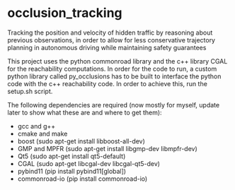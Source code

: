 # occlusion_tracking
Tracking the position and velocity of hidden traffic by reasoning about previous observations, in order to allow for less conservative trajectory planning in autonomous driving while maintaining safety guarantees

This project uses the python commonroad library and the c++ library CGAL for the reachability computations. In order for the code to run, a custom python library called py_occlusions has to be built to interface the python code with the c++ reachability code.
In order to achieve this, run the setup.sh script.

The following dependencies are required (now mostly for myself, update later to show what these are and where to get them):
- gcc and g++
- cmake and make
- boost (sudo apt-get install libboost-all-dev)
- GMP and MPFR (sudo apt-get install libgmp-dev libmpfr-dev)
- Qt5 (sudo apt-get install qt5-default)
- CGAL (sudo apt-get libcgal-dev libcgal-qt5-dev)
- pybind11 (pip install pybind11[global])
- commonroad-io (pip install commonroad-io)
